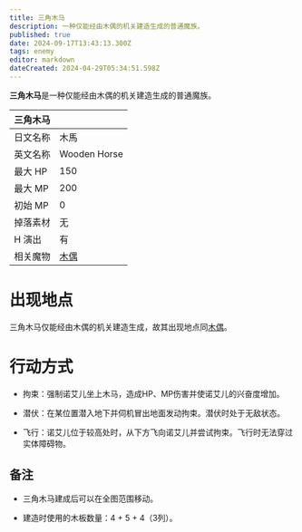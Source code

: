 ```yaml
---
title: 三角木马
description: 一种仅能经由木偶的机关建造生成的普通魔族。
published: true
date: 2024-09-17T13:43:13.300Z
tags: enemy
editor: markdown
dateCreated: 2024-04-29T05:34:51.598Z
---
```


**三角木马**是一种仅能经由木偶的机关建造生成的普通魔族。

<!-- 在这里放置图像 -->

| 三角木马 ||
| - | - |
| 日文名称 | <span lang="ja">木馬</span> |
| 英文名称 | Wooden Horse |
| 最大 HP | 150 |
| 最大 MP | 200 |
| 初始 MP | 0 |
| 掉落素材 | 无 |
| H 演出 | 有 |
| 相关魔物 | [木偶](/zh/enemy/puppet) |

# 出现地点

三角木马仅能经由木偶的机关建造生成，故其出现地点同[木偶](/zh/enemy/puppet)。

# 行动方式

- 拘束：强制诺艾儿坐上木马，造成HP、MP伤害并使诺艾儿的兴奋度增加。

- 潜伏：在某位置潜入地下并伺机冒出地面发动拘束。潜伏时处于无敌状态。

- 飞行：诺艾儿位于较高处时，从下方飞向诺艾儿并尝试拘束。飞行时无法穿过实体障碍物。

## 备注

- 三角木马建成后可以在全图范围移动。

- 建造时使用的木板数量：4 + 5 + 4（3列）。
